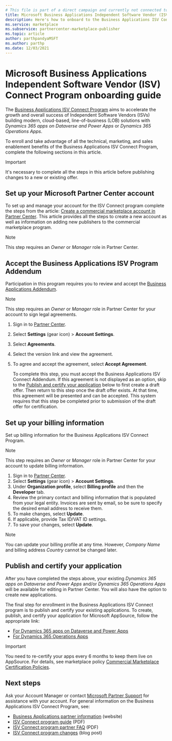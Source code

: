 ```yaml
---
# This file is part of a direct campaign and currently not connected to TOC. Working on resolution Sept 2020
title: Microsoft Business Applications Independent Software Vendor (ISV) Connect Program onboarding guide
description: Here's how to onboard to the Business Applications ISV Connect Program.
ms.service: marketplace
ms.subservice: partnercenter-marketplace-publisher
ms.topic: article
author: parthpandyaMSFT
ms.author: parthp
ms.date: 12/03/2021
---
```


# Microsoft Business Applications Independent Software Vendor (ISV) Connect Program onboarding guide

The [Business Applications ISV Connect Program](https://partner.microsoft.com/solutions/business-applications/isv-overview) aims to accelerate the growth and overall success of Independent Software Vendors (ISVs) building modern, cloud-based, line-of-business (LOB) solutions with _Dynamics 365 apps on Dataverse and Power Apps_ or _Dynamics 365 Operations Apps_.

To enroll and take advantage of all the technical, marketing, and sales enablement benefits of the Business Applications ISV Connect Program, complete the following sections in this article.

> [!IMPORTANT]
> It's necessary to complete all the steps in this article before publishing changes to a new or existing offer.

## Set up your Microsoft Partner Center account

To set up and manage your account for the ISV Connect program complete the steps from the article: [Create a commercial marketplace account in Partner Center](create-account.md). This article provides all the steps to create a new account as well as information on adding new publishers to the commercial marketplace program.

> [!NOTE]
> This step requires an *Owner* or *Manager* role in Partner Center.

## Accept the Business Applications ISV Program Addendum

Participation in this program requires you to review and accept the [Business Applications Addendum](https://aka.ms/bizappsisvaddendum).

> [!NOTE]
> This step requires an *Owner* or *Manager* role in Partner Center for your account to sign legal agreements.

1. Sign in to [Partner Center](https://go.microsoft.com/fwlink/?linkid=2165507).
1. Select **Settings** (gear icon) > **Account Settings**.
1. Select **Agreements**.
1. Select the version link and view the agreement.
1. To agree and accept the agreement, select **Accept Agreement**.

    To complete this step, you must accept the Business Applications ISV Connect Addendum. If this agreement is not displayed as an option, skip to the [Publish and certify your application](#publish-and-certify-your-application) below to first create a draft offer. Then return to this step once the draft offer exists. At that time, this agreement will be presented and can be accepted. This system requires that this step be completed prior to submission of the draft offer for certification.

## Set up your billing information

Set up billing information for the Business Applications ISV Connect Program.

> [!NOTE]
> This step requires an *Owner* or *Manager* role in Partner Center for your account to update billing information.

1. Sign in to [Partner Center](https://go.microsoft.com/fwlink/?linkid=2165507).
1. Select **Settings** (gear icon) > **Account Settings**.
1. Under **Organization profile**, select **Billing profile** and then the **Developer** tab.
1. Review the primary contact and billing information that is populated from your legal entity. Invoices are sent by email, so be sure to specify the desired email address to receive them.
1. To make changes, select **Update**.
1. If applicable, provide Tax ID/VAT ID settings.
1. To save your changes, select **Update**.

> [!NOTE]
> You can update your billing profile at any time. However, *Company Name* and billing address *Country* cannot be changed later.

## Publish and certify your application

After you have completed the steps above, your existing _Dynamics 365 apps on Dataverse and Power Apps_ and/or _Dynamics 365 Operations Apps_ will be available for editing in Partner Center. You will also have the option to create new applications.

The final step for enrollment in the Business Applications ISV Connect program is to publish and certify your existing applications. To create, publish, and certify your application for Microsoft AppSource, follow the appropriate link:

- [For Dynamics 365 apps on Dataverse and Power Apps](/powerapps/developer/common-data-service/publish-app-appsource)
- [For Dynamics 365 Operations Apps](/dynamics365/fin-ops-core/dev-itpro/lcs-solutions/lcs-solutions-app-source)

> [!IMPORTANT]
> You need to re-certify your apps every 6 months to keep them live on AppSource. For details, see marketplace policy [Commercial Marketplace Certification Policies](/legal/marketplace/certification-policies).

## Next steps

Ask your Account Manager or contact [Microsoft Partner Support](https://go.microsoft.com/fwlink/?linkid=2165533) for assistance with your account. For general information on the Business Applications ISV Connect Program, see:

- [Business Applications partner information](https://aka.ms/bizappsisvWeb) (website)
- [ISV Connect program guide](https://aka.ms/bizappsisvProgram) (PDF)
- [ISV Connect program partner FAQ](https://powerplatformpartners.transform.microsoft.com/download?assetname=assets/ISV%20Connect%20Partner%20FAQ.pdf&download=1) (PDF)
- [ISV Connect program changes](https://cloudblogs.microsoft.com/dynamics365/bdm/2021/07/14/innovate-and-grow-with-the-simplified-business-applications-isv-connect-program/) (blog post)
